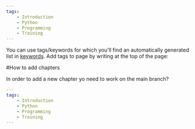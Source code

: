 ```yaml
---
tags:
    - Introduction
    - Python
    - Programming
    - Training
---
```


You can use tags/keywords for which you'll find an automatically generated list in [keywords](../keywords.md). Add tags to page by writing at the top of the page:

#How to add chapters

In order to add a new chapter yo need to work on the main branch?
```yaml
---
tags:
    - Introduction
    - Python
    - Programming
    - Training
---
```
